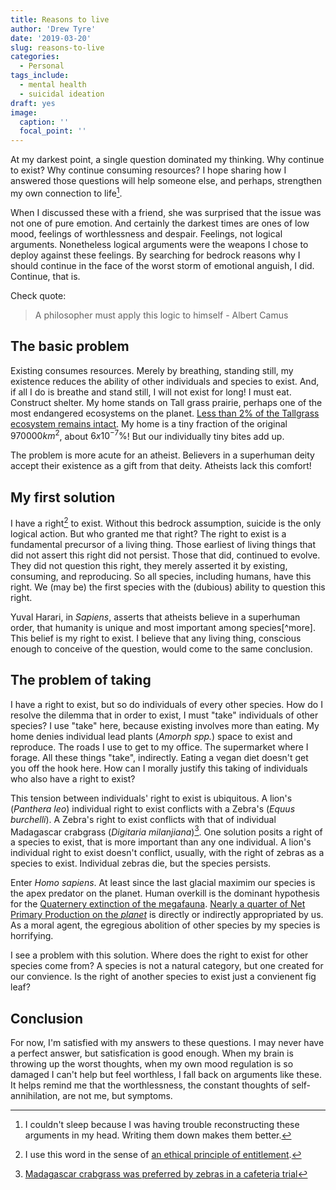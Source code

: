 ```yaml
---
title: Reasons to live
author: 'Drew Tyre'
date: '2019-03-20'
slug: reasons-to-live
categories:
  - Personal
tags_include:
  - mental health
  - suicidal ideation
draft: yes
image:
  caption: ''
  focal_point: ''
---
```


At my darkest point, a single question dominated my thinking. Why continue to 
exist? Why continue consuming resources? I hope sharing 
how I answered those questions will help someone else, and perhaps, strengthen
my own connection to life[^life]. 

When I discussed these with a friend, she was surprised that the issue was 
not one of pure emotion. And certainly the darkest times are ones of low mood,
feelings of worthlessness and despair. Feelings, not logical arguments. Nonetheless
logical arguments were the weapons I chose to deploy against these feelings.
By searching for bedrock reasons why I should continue in the face of 
the worst storm of emotional anguish, I did. Continue, that is. 

Check quote:

> A philosopher must apply this logic to himself - Albert Camus

## The basic problem

Existing consumes resources. Merely by breathing, standing still, my existence 
reduces the ability of other individuals and species to exist. And, if all I do
is breathe and stand still, I will not exist for long! I must eat. Construct 
shelter. My home stands on Tall grass prairie, perhaps one of the most endangered 
ecosystems on the planet. 
[Less than 2% of the Tallgrass ecosystem remains intact](https://en.wikipedia.org/wiki/Tallgrass_prairie#Boundaries).
My home is a tiny fraction of the original $970000 km^2$, about $6 x 10^{-7} \%$! 
But our individually tiny bites add up. 

The problem is more acute for an atheist. Believers in a superhuman deity accept
their existence as a gift from that deity. Atheists lack this comfort!  

## My first solution

I have a right[^right] to exist. Without this bedrock assumption, suicide is the only
logical action. But who granted me that right? The right to exist is a fundamental precursor
of a living thing. Those earliest of living things that did not assert this right
did not persist. Those that did, continued to evolve. They did not question this
right, they merely asserted it by existing, consuming, and reproducing. So all
species, including humans, have this right. We (may be) the first species with 
the (dubious) ability to question this right. 

Yuval Harari, in *Sapiens*, asserts that atheists believe in a superhuman order,
that humanity is unique and most important among species[^more]. This belief is my right
to exist. I believe that any living thing, conscious enough to conceive of 
the question, would come to the same conclusion. 

## The problem of taking

I have a right to exist, but so do individuals of every other species. How do I resolve the
dilemma that in order to exist, I must "take" individuals of other species? I use
"take" here, because existing involves more than eating. My home denies individual
lead plants  (*Amorph spp.*) space to exist and reproduce. The roads I use to 
get to my office. The supermarket where I forage. All these things "take", 
indirectly. Eating a vegan diet doesn't get you off the hook here. How can I 
morally justify this taking of individuals who also have
a right to exist?

This tension between individuals' right to exist is ubiquitous. A
lion's (*Panthera leo*) individual right to exist conflicts with a Zebra's (*Equus 
burchelli*). A Zebra's right to exist conflicts with that of individual Madagascar 
crabgrass (*Digitaria milanjiana*)[^zebrafood]. One 
solution posits a right of a species to exist, that is more important than any
one individual. A lion's individual right to exist doesn't
conflict, usually, with the right of zebras as a species to exist. Individual zebras 
die, but the species persists. 

Enter *Homo sapiens*. At least since the last glacial maximim our species is the
apex predator on the planet. Human overkill is the dominant hypothesis for the 
[Quaternery extinction of the megafauna](https://en.wikipedia.org/wiki/Quaternary_extinction_event). 
[Nearly a quarter of Net Primary Production on the *planet*](https://en.wikipedia.org/wiki/Primary_production#Human_impact_and_appropriation) 
is directly or indirectly appropriated by us. As a moral agent, the egregious 
abolition of other species by my species is horrifying.  

I see a problem with this solution. Where does the right to exist for other 
species come from? A species is not a natural category, but one created for our
convience. Is the right of another species to exist just a convienent fig leaf?

## Conclusion

For now, I'm satisfied with my answers to these questions. I may never have a 
perfect answer, but satisfication is good enough. When my brain is throwing up
the worst thoughts, when my own mood regulation is so damaged I can't help but
feel worthless, I fall back on arguments like these. It helps remind me that the
worthlessness, the constant thoughts of self-annihilation, are not me, but symptoms.

[^life]: I couldn't sleep because I was having trouble reconstructing these arguments in my head. Writing them down makes them better.

[^right]: I use this word in the sense of [an ethical principle of entitlement](https://en.wikipedia.org/wiki/Rights). 

[^zebrafood]: [Madagascar crabgrass was preferred by zebras in a cafeteria trial](https://journals.uair.arizona.edu/index.php/jrm/article/viewFile/6641/6251)